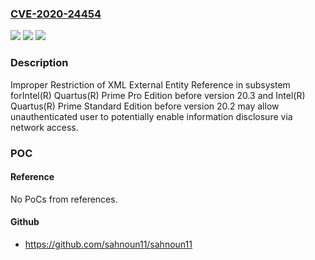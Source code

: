 ### [CVE-2020-24454](https://cve.mitre.org/cgi-bin/cvename.cgi?name=CVE-2020-24454)
![](https://img.shields.io/static/v1?label=Product&message=Intel(R)%20Quartus(R)%20Prime%20Pro%20Edition%20and%20Intel(R)%20Quartus(R)%20Prime%20Standard%20Edition&color=blue)
![](https://img.shields.io/static/v1?label=Version&message=Intel(R)%20Quartus(R)%20Prime%20Pro%20Edition%20before%20version%2020.3%20and%20Intel(R)%20Quartus(R)%20Prime%20Standard%20Edition%20before%20version%2020.2%20&color=brightgreen)
![](https://img.shields.io/static/v1?label=Vulnerability&message=information%20disclosure&color=brightgreen)

### Description

Improper Restriction of XML External Entity Reference in subsystem forIntel(R) Quartus(R) Prime Pro Edition before version 20.3 and Intel(R) Quartus(R) Prime Standard Edition before version 20.2 may allow unauthenticated user to potentially enable information disclosure via network access.

### POC

#### Reference
No PoCs from references.

#### Github
- https://github.com/sahnoun11/sahnoun11

